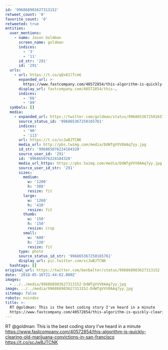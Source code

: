 ```yaml
---
id: '996868903627313152'
retweet_count: '0'
favorite_count: '0'
retweeted: true
entities:
  user_mentions:
    - name: Jason Goldman
      screen_name: goldman
      indices:
        - '3'
        - '11'
      id_str: '291'
      id: '291'
  urls:
    - url: https://t.co/qQx81lTcmG
      expanded_url: >-
        https://www.fastcompany.com/40572854/this-algorithm-is-quickly-clearing-old-marijuana-convictions-in-san-francisco
      display_url: fastcompany.com/40572854/this-…
      indices:
        - '66'
        - '89'
  symbols: []
  media:
    - expanded_url: https://twitter.com/goldman/status/996865367250165761/photo/1
      source_status_id: '996865367250165761'
      indices:
        - '90'
        - '113'
      url: https://t.co/scJwBJTCNK
      media_url: http://pbs.twimg.com/media/DdWTgVVV0AAq7yy.jpg
      id_str: '996865076224184320'
      source_user_id: '291'
      id: '996865076224184320'
      media_url_https: https://pbs.twimg.com/media/DdWTgVVV0AAq7yy.jpg
      source_user_id_str: '291'
      sizes:
        medium:
          w: '1200'
          h: '388'
          resize: fit
        large:
          w: '1268'
          h: '410'
          resize: fit
        thumb:
          w: '150'
          h: '150'
          resize: crop
        small:
          w: '680'
          h: '220'
          resize: fit
      type: photo
      source_status_id_str: '996865367250165761'
      display_url: pic.twitter.com/scJwBJTCNK
  hashtags: []
original_url: https://twitter.com/benbalter/status/996868903627313152
date: '2018-05-16T21:44:02.000Z'
images:
  - ../../media/996868903627313152-DdWTgVVV0AAq7yy.jpg
image: ../../media/996868903627313152-DdWTgVVV0AAq7yy.jpg
sitemap: false
robots: noindex
title: >-
  RT @goldman: This is the best coding story I've heard in a minute
  https://www.fastcompany.com/40572854/this-algorithm-is-quickly-clearing-old-marijuana-convictions-in-san-francisco…
---
```


RT @goldman: This is the best coding story I've heard in a minute https://www.fastcompany.com/40572854/this-algorithm-is-quickly-clearing-old-marijuana-convictions-in-san-francisco https://t.co/scJwBJTCNK